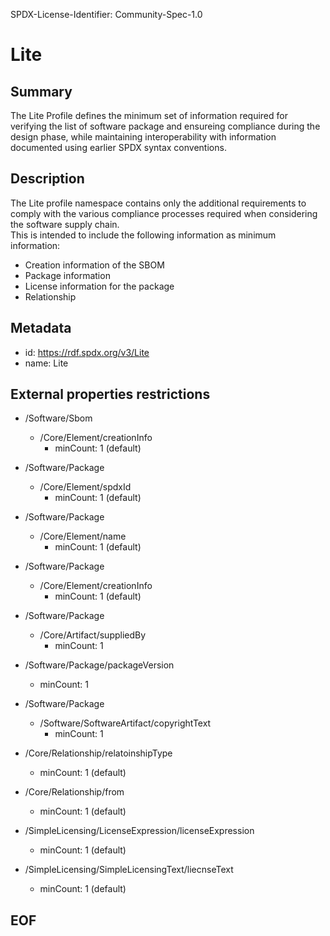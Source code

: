 SPDX-License-Identifier: Community-Spec-1.0

# Lite

## Summary

The Lite Profile defines the minimum set of information required for verifying the list of software package and ensureing compliance during the design phase, while maintaining interoperability with information documented using earlier SPDX syntax conventions.

## Description  

The Lite profile namespace contains only the additional requirements to comply with the various compliance processes required when considering the software supply chain.  
This is intended to include the following information as minimum information:  

- Creation information of the SBOM  
- Package information  
- License information for the package  
- Relationship  

## Metadata

- id: https://rdf.spdx.org/v3/Lite
- name: Lite

## External properties restrictions  

- /Software/Sbom  
  - /Core/Element/creationInfo  
    * minCount: 1 (default)  
- /Software/Package  
  - /Core/Element/spdxId  
    * minCount: 1 (default)  
- /Software/Package  
  - /Core/Element/name  
    * minCount: 1 (default)  
- /Software/Package
  - /Core/Element/creationInfo  
    * minCount: 1 (default)  
- /Software/Package  
  - /Core/Artifact/suppliedBy  
    * minCount: 1  
- /Software/Package/packageVersion  
  * minCount: 1  
- /Software/Package  
  - /Software/SoftwareArtifact/copyrightText  
    * minCount: 1  

- /Core/Relationship/relatoinshipType  
  * minCount: 1 (default)  
- /Core/Relationship/from  
  * minCount: 1 (default)  

- /SimpleLicensing/LicenseExpression/licenseExpression  
  * minCount: 1 (default)  
- /SimpleLicensing/SimpleLicensingText/liecnseText  
  * minCount: 1 (default)  

## EOF  

